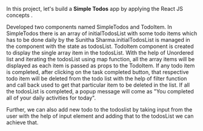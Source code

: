 In this project, let's build a **Simple Todos** app by applying the React JS concepts .

Developed two components named SimpleTodos and TodoItem.
In SimpleTodos there is an array of initialTodosList with some todo items which has to be done daily by the Sunitha Sharma.initialTodosList is managed in the component with the  state as todosList.
TodoItem component is created to display the single array item in the todosList.
With the help of Unordered list and iterating the todosList using map function, all the array items will be displayed as each item is passed as props to the TodoItem.
If any todo item is completed, after clicking on the task completed button, that respective todo item will be deleted from the todo list with the help of filter function and call back used to get that particular item to be deleted in the list.
If all the todosList is completed, a popup message will come as "You completed all of your daily activities for today".


Further, we can also add new todo to the todoslist by taking input from the user with the help of input element and adding that to the todosList we can achieve that.
